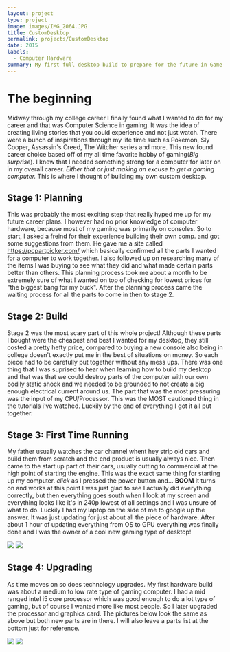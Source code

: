 ```yaml
---
layout: project
type: project
image: images/IMG_2064.JPG
title: CustomDesktop
permalink: projects/CustomDesktop
date: 2015
labels:
  - Computer Hardware
summary: My first full desktop build to prepare for the future in Game Development and PC gaming.
---
```

# The beginning
Midway through my college career I finally found what I wanted to do for my career and that was Computer Science in gaming. It was the idea of creating living stories that you could experience and not just watch. There were a bunch of inspirations through my life time such as Pokemon, Sly Cooper, Assassin's Creed, The Witcher series and more. This new found career choice based off of my all time favorite hobby of gaming(*Big surprise*). I knew that I needed something strong for a computer for later on in my overall career. *Either that or just making an excuse to get a gaming computer.* This is where I thought of building my own custom desktop.
     
## Stage 1: Planning
This was probably the most exciting step that really hyped me up for my future career plans. I however had no prior knowledge of computer hardware, because most of my gaming was primarily on consoles. So to start, I asked a freind for their experience building their own comp. and got some suggestions from them. He gave me a site called https://pcpartpicker.com/ which basically confirmed all the parts I wanted for a computer to work together. I also followed up on researching many of the items I was buying to see what they did and what made certain parts better than others. This planning process took me about a month to be extremely sure of what I wanted on top of checking for lowest prices for "the biggest bang for my buck". After the planning process came the waiting process for all the parts to come in then to stage 2.
     
## Stage 2: Build
Stage 2 was the most scary part of this whole project! Although these parts I bought were the cheapest and best I wanted for my desktop, they still costed a pretty hefty price, compared to buying a new console also being in college doesn't exactly put me in the best of situations on money. So each piece had to be carefully put together without any mess ups. There was one thing that I was suprised to hear when learning how to build my desktop and that was that we could destroy parts of the computer with our own bodily static shock and we needed to be grounded to not create a big enough electrical current around us. The part that was the most pressuring was the input of my CPU/Processor. This was the MOST cautioned thing in the tutorials i've watched. Luckily by the end of everything I got it all put together. 
     
## Stage 3: First Time Running
My father usually watches the car channel whent hey strip old cars and build them from scratch and the end product is usually always nice. Then came to the start up part of their cars, usually cutting to commercial at the high point of starting the engine. This was the exact same thing for starting up my computer. *click* as I pressed the power button and... __BOOM__ it turns on and works at this point I was just glad to see I actually did everything correctly, but then everything goes south when I look at my screen and everything looks like it's in 240p lowest of all settings and I was unsure of what to do. Luckily I had my laptop on the side of me to google up the answer. It was just updating for just about all the piece of hardware. After about 1 hour of updating everything from OS to GPU everything was finally done and I was the owner of a cool new gaming type of desktop!
     
<img class="ui medium middle floated image" src="{{ site.baseurl }}/images/IMG_2065.JPG">
<img class="ui medium middle floated image" src="{{ site.baseurl }}/images/IMG_2066.JPG">






## Stage 4: Upgrading
As time moves on so does technology upgrades. My first hardware build was about a medium to low rate type of gaming computer. I had a mid ranged intel i5 core processor which was good enough to do a lot type of gaming, but of course I wanted more like most people. So I later upgraded the processor and graphics card. The pictures below look the same as above but both new parts are in there. I will also leave a parts list at the bottom just for reference.

<img class="ui medium middle floated image" src="{{ site.baseurl }}/images/Comp 01.jpg">
<img class="ui medium middle floated image" src="{{ site.baseurl }}/images/Comp 02.jpg">


     

